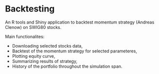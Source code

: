 # Backtesting

An R tools and Shiny application to backtest momentum strategy (Andreas Clenow) on SWIG80 stocks.

Main functionalites:

  * Downloading selected stocks data,
  * Backtest of the momentum strategy for selected parameteres,
  * Plotting equity curve,
  * Summarizing results of strategy,
  * History of the portfolio throughout the simulation span.